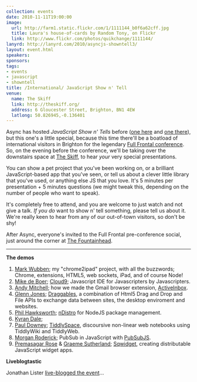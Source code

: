 ```yaml
---
collection: events
date: 2010-11-11T19:00:00
image: 
  url: http://farm1.static.flickr.com/1/1111144_b0f6a62cff.jpg
  title: Laura's house-of-cards by Random Tony, on Flickr
  link: http://www.flickr.com/photos/quikchange/1111144/
lanyrd: http://lanyrd.com/2010/asyncjs-showntell3/
layout: event.html
speakers: 
sponsors: 
tags: 
- events
- javascript
- showntell
title: /International/ JavaScript Show n' Tell
venue: 
  name: The Skiff
  link: http://theskiff.org/
  address: 6 Gloucester Street, Brighton, BN1 4EW
  latlong: 50.826945,-0.136401
---
```

Async has hosted <em>JavaScript Show n' Tells</em> before ([one here](https://asyncjs.com/showntell/) and [one there](https://asyncjs.com/showntell2/)), but this one's a little special, because this time there'll be a boatload of international visitors in Brighton for the legendary [Full Frontal conference](http://2010.full-frontal.org/). So, on the evening before the conference, we'll be taking over the downstairs space at [The Skiff](http://theskiff.org), to hear <em>your</em> very special presentations.

You can show a pet project that you've been working on, or a brilliant JavaScript-based app that you've seen, or tell us about a clever little library that you've used, or anything else JS that you love. It's 5 minutes per presentation + 5 minutes questions (we might tweak this, depending on the number of people who want to speak).

It's completely free to attend, and you are welcome to just watch and not give a talk. <em>If you do</em> want to show n' tell something, please tell us about it. We're really keen to hear from any of our out-of-town visitors, so don't be shy!

After Async, everyone's invited to the Full Frontal pre-conference social, just around the corner at [The Fountainhead](http://maps.google.co.uk/maps/place?um=1&amp;ie=UTF-8&amp;q=brighton+Fountainhead&amp;fb=1&amp;gl=uk&amp;hq=Fountainhead&amp;hnear=Brighton,+East+Sussex&amp;cid=6619924646768301834).

<hr />

**The demos**

1. [Mark Wubben](http://novemberborn.net); my "chrome2ipad" project, with all the buzzwords; Chrome, extensions, HTML5, web sockets, iPad, and of course Node!
1. [Mike de Boer](https://twitter.com/mikedeboer); [Cloud9](http://c9.io); Javascript IDE for Javascripters by Javascripters.
1. [Andy Mitchell](https://twitter.com/andymitchell); how we made the Gmail browser extension, [ActiveInbox](http://www.activeinboxhq.com).
1. [Glenn Jones](http://www.glennjones.net); [Draggables](http://draggables.com),  a combination of Html5 Drag and Drop and File APIs to exchange data between sites, the desktop enviroment and websites.
1. [Phil Hawksworth](http://hawksworx.com); [nDistro](https://github.com/visionmedia/ndistro) for NodeJS package management.
1. [Kyran Dale](https://twitter.com/wizzylolly); 
1. [Paul Downey](http://blog.whatfettle.com); [TiddlySpace](http://tiddlyspace.com), discoursive non-linear web notebooks using TiddlyWiki and TiddlyWeb.
1. [Morgan Roderick](http://roderick.dk); PubSub in JavaScript with [PubSubJS](https://github.com/mroderick/PubSubJS).
1. [Premasagar Rose](http://premasagar.com) & [Graeme Sutherland](http://grasuth.com); [Sqwidget](http://github.com/premasagar/sqwidget), creating distributable JavaScript widget apps.

**Liveblogtastic**

Jonathan Lister [live-blogged the event](http://jaybyjayfresh.com/2010/11/11/international-asnyc-javascript-meetup/)...
